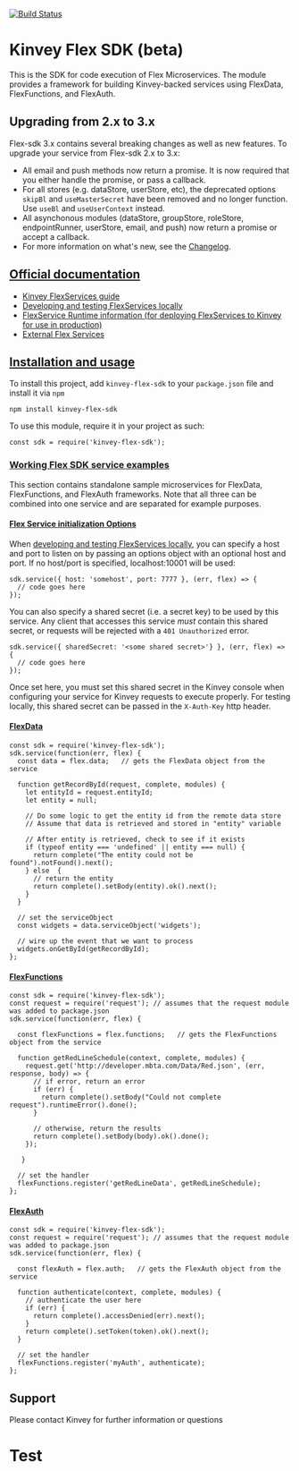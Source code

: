[![Build Status](https://travis-ci.org/Kinvey/flex-sdk.svg?branch=master)](https://travis-ci.org/Kinvey/flex-sdk)

# Kinvey Flex SDK (beta)

This is the SDK for code execution of Flex Microservices. The module provides a framework for building Kinvey-backed services using FlexData, FlexFunctions, and FlexAuth.

## Upgrading from 2.x to 3.x

Flex-sdk 3.x contains several breaking changes as well as new features.  To upgrade your service from Flex-sdk 2.x to 3.x:

* All email and push methods now return a promise.  It is now required that you either handle the promise, or pass a callback.
* For all stores (e.g. dataStore, userStore, etc), the deprecated options `skipBl` and `useMasterSecret` have been removed and no longer function.  Use `useBl` and `useUserContext` instead.
* All asynchonous modules (dataStore, groupStore, roleStore, endpointRunner, userStore, email, and push) now return a promise or accept a callback.
* For more information on what's new, see the [Changelog](CHANGELOG.md).

## [Official documentation](#docs)
* [Kinvey FlexServices guide](http://devcenter.kinvey.com/nodejs/guides/flex-services)
* [Developing and testing FlexServices locally](http://devcenter.kinvey.com/nodejs/guides/flex-services#runninglocally)
* [FlexService Runtime information (for deploying FlexServices to Kinvey for use in production)](http://devcenter.kinvey.com/nodejs/guides/flexservice-runtime)
* [External Flex Services](http://devcenter.kinvey.com/nodejs/guides/external-flex)

## [Installation and usage](#installation)

To install this project, add `kinvey-flex-sdk` to your `package.json` file and install it via `npm`
```
npm install kinvey-flex-sdk
```

To use this module, require it in your project as such:
```
const sdk = require('kinvey-flex-sdk');
```

### [Working Flex SDK service examples](#samples)
This section contains standalone sample microservices for FlexData, FlexFunctions, and FlexAuth frameworks. Note that all three can be combined into one service and are separated for example purposes.

#### [Flex Service initialization Options](#init)
When [developing and testing FlexServices locally](http://devcenter.kinvey.com/nodejs/guides/flex-services#runninglocally), you can specify a host and port to listen on by passing an options object with an optional host and port.  If no host/port is specified, localhost:10001 will be used:

```
sdk.service({ host: 'somehost', port: 7777 }, (err, flex) => {
  // code goes here
});
```

You can also specify a shared secret (i.e. a secret key) to be used by this service.  Any client that accesses this service *must* contain this shared secret, or requests will be rejected with a `401 Unauthorized` error.

```
sdk.service({ sharedSecret: '<some shared secret>'} }, (err, flex) => {
  // code goes here
});
```

Once set here, you must set this shared secret in the Kinvey console when configuring your service for Kinvey requests to execute properly.  For testing locally, this shared secret can be passed in the `X-Auth-Key` http header.

#### [FlexData](#flexdata)
```
const sdk = require('kinvey-flex-sdk');
sdk.service(function(err, flex) {
  const data = flex.data;   // gets the FlexData object from the service

  function getRecordById(request, complete, modules) {
    let entityId = request.entityId;
    let entity = null;

    // Do some logic to get the entity id from the remote data store
    // Assume that data is retrieved and stored in "entity" variable

    // After entity is retrieved, check to see if it exists
    if (typeof entity === 'undefined' || entity === null) {
      return complete("The entity could not be found").notFound().next();
    } else  {
      // return the entity
      return complete().setBody(entity).ok().next();
    }
  }

  // set the serviceObject
  const widgets = data.serviceObject('widgets');

  // wire up the event that we want to process
  widgets.onGetById(getRecordById);
};
```

#### [FlexFunctions](#flexfunctions)
```
const sdk = require('kinvey-flex-sdk');
const request = require('request'); // assumes that the request module was added to package.json
sdk.service(function(err, flex) {

  const flexFunctions = flex.functions;   // gets the FlexFunctions object from the service

  function getRedLineSchedule(context, complete, modules) {
    request.get('http://developer.mbta.com/Data/Red.json', (err, response, body) => {
      // if error, return an error
      if (err) {
        return complete().setBody("Could not complete request").runtimeError().done();
      }

      // otherwise, return the results
      return complete().setBody(body).ok().done();
    });

   }

  // set the handler
  flexFunctions.register('getRedLineData', getRedLineSchedule);
};
```

#### [FlexAuth](#flexauth)
```
const sdk = require('kinvey-flex-sdk');
const request = require('request'); // assumes that the request module was added to package.json
sdk.service(function(err, flex) {

  const flexAuth = flex.auth;   // gets the FlexAuth object from the service

  function authenticate(context, complete, modules) {
    // authenticate the user here
    if (err) {
      return complete().accessDenied(err).next();
    }
    return complete().setToken(token).ok().next();
  }

  // set the handler
  flexFunctions.register('myAuth', authenticate);
};
```

## Support
Please contact Kinvey for further information or questions

# Test
